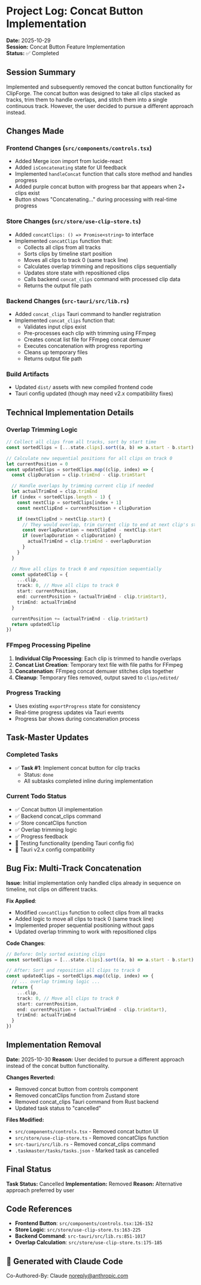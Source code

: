 # Project Log: Concat Button Implementation

**Date:** 2025-10-29  
**Session:** Concat Button Feature Implementation  
**Status:** ✅ Completed  

## Session Summary

Implemented and subsequently removed the concat button functionality for ClipForge. The concat button was designed to take all clips stacked as tracks, trim them to handle overlaps, and stitch them into a single continuous track. However, the user decided to pursue a different approach instead.

## Changes Made

### Frontend Changes (`src/components/controls.tsx`)
- Added Merge icon import from lucide-react
- Added `isConcatenating` state for UI feedback
- Implemented `handleConcat` function that calls store method and handles progress
- Added purple concat button with progress bar that appears when 2+ clips exist
- Button shows "Concatenating..." during processing with real-time progress

### Store Changes (`src/store/use-clip-store.ts`)
- Added `concatClips: () => Promise<string>` to interface
- Implemented `concatClips` function that:
  - Collects all clips from all tracks
  - Sorts clips by timeline start position
  - Moves all clips to track 0 (same track line)
  - Calculates overlap trimming and repositions clips sequentially
  - Updates store state with repositioned clips
  - Calls backend `concat_clips` command with processed clip data
  - Returns the output file path

### Backend Changes (`src-tauri/src/lib.rs`)
- Added `concat_clips` Tauri command to handler registration
- Implemented `concat_clips` function that:
  - Validates input clips exist
  - Pre-processes each clip with trimming using FFmpeg
  - Creates concat list file for FFmpeg concat demuxer
  - Executes concatenation with progress reporting
  - Cleans up temporary files
  - Returns output file path

### Build Artifacts
- Updated `dist/` assets with new compiled frontend code
- Tauri config updated (though may need v2.x compatibility fixes)

## Technical Implementation Details

### Overlap Trimming Logic
```typescript
// Collect all clips from all tracks, sort by start time
const sortedClips = [...state.clips].sort((a, b) => a.start - b.start)

// Calculate new sequential positions for all clips on track 0
let currentPosition = 0
const updatedClips = sortedClips.map((clip, index) => {
  const clipDuration = clip.trimEnd - clip.trimStart

  // Handle overlaps by trimming current clip if needed
  let actualTrimEnd = clip.trimEnd
  if (index < sortedClips.length - 1) {
    const nextClip = sortedClips[index + 1]
    const nextClipEnd = currentPosition + clipDuration

    if (nextClipEnd > nextClip.start) {
      // They would overlap, trim current clip to end at next clip's start
      const overlapDuration = nextClipEnd - nextClip.start
      if (overlapDuration < clipDuration) {
        actualTrimEnd = clip.trimEnd - overlapDuration
      }
    }
  }

  // Move all clips to track 0 and reposition sequentially
  const updatedClip = {
    ...clip,
    track: 0, // Move all clips to track 0
    start: currentPosition,
    end: currentPosition + (actualTrimEnd - clip.trimStart),
    trimEnd: actualTrimEnd
  }

  currentPosition += (actualTrimEnd - clip.trimStart)
  return updatedClip
})
```

### FFmpeg Processing Pipeline
1. **Individual Clip Processing**: Each clip is trimmed to handle overlaps
2. **Concat List Creation**: Temporary text file with file paths for FFmpeg
3. **Concatenation**: FFmpeg concat demuxer stitches clips together
4. **Cleanup**: Temporary files removed, output saved to `clips/edited/`

### Progress Tracking
- Uses existing `exportProgress` state for consistency
- Real-time progress updates via Tauri events
- Progress bar shows during concatenation process

## Task-Master Updates

### Completed Tasks
- ✅ **Task #1**: Implement concat button for clip tracks
  - Status: `done`
  - All subtasks completed inline during implementation

### Current Todo Status
- ✅ Concat button UI implementation
- ✅ Backend concat_clips command
- ✅ Store concatClips function
- ✅ Overlap trimming logic
- ✅ Progress feedback
- 🔄 Testing functionality (pending Tauri config fix)
- 🔄 Tauri v2.x config compatibility

## Bug Fix: Multi-Track Concatenation

**Issue**: Initial implementation only handled clips already in sequence on timeline, not clips on different tracks.

**Fix Applied**:
- Modified `concatClips` function to collect clips from all tracks
- Added logic to move all clips to track 0 (same track line)
- Implemented proper sequential positioning without gaps
- Updated overlap trimming to work with repositioned clips

**Code Changes**:
```typescript
// Before: Only sorted existing clips
const sortedClips = [...state.clips].sort((a, b) => a.start - b.start)

// After: Sort and reposition all clips to track 0
const updatedClips = sortedClips.map((clip, index) => {
  // ... overlap trimming logic ...
  return {
    ...clip,
    track: 0, // Move all clips to track 0
    start: currentPosition,
    end: currentPosition + (actualTrimEnd - clip.trimStart),
    trimEnd: actualTrimEnd
  }
})
```

## Implementation Removal

**Date:** 2025-10-30
**Reason:** User decided to pursue a different approach instead of the concat button functionality.

**Changes Reverted:**
- Removed concat button from controls component
- Removed concatClips function from Zustand store
- Removed concat_clips Tauri command from Rust backend
- Updated task status to "cancelled"

**Files Modified:**
- `src/components/controls.tsx` - Removed concat button UI
- `src/store/use-clip-store.ts` - Removed concatClips function
- `src-tauri/src/lib.rs` - Removed concat_clips command
- `.taskmaster/tasks/tasks.json` - Marked task as cancelled

## Final Status

**Task Status:** Cancelled
**Implementation:** Removed
**Reason:** Alternative approach preferred by user

## Code References

- **Frontend Button**: `src/components/controls.tsx:126-152`
- **Store Logic**: `src/store/use-clip-store.ts:163-225`
- **Backend Command**: `src-tauri/src/lib.rs:851-1017`
- **Overlap Calculation**: `src/store/use-clip-store.ts:175-185`

## 🤖 Generated with Claude Code

Co-Authored-By: Claude <noreply@anthropic.com>